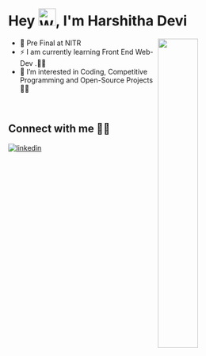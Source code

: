 <h1> Hey <img src="https://user-images.githubusercontent.com/87297355/155946069-15aa5c06-ddfe-4d02-96fa-ea9b3eb5ed1c.gif"
         alt="Waving hand gif"
         height="35"
         width="35" />, I'm Harshitha Devi </h1>
<img align="right" width="40%" src="https://img.freepik.com/free-vector/customer-support-flat-illustration_23-2148892786.jpg?t=st=1646033793~exp=1646034393~hmac=29f2b99e096c85c145da99145c91c4601dfd509fdee6d2ad9cff20986e07d710&w=996">


- 🌱 Pre Final at NITR
- ⚡ I am currently learning Front End Web-Dev .👩‍💻
- 👯 I’m interested in Coding, Competitive Programming and Open-Source Projects🙅‍♀️

<br>

## Connect with me 🤝🏻

<div align="left">
<a href="https://www.linkedin.com/in/harshitha-devi-ganajala-b818471a6/" target="_blank">
<img src=https://img.shields.io/badge/linkedin-%231E77B5.svg?&style=for-the-badge&logo=linkedin&logoColor=white alt=linkedin style="margin-bottom: 5px;" />
</a>

